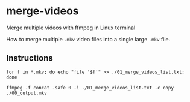 # merge-videos
Merge multiple videos with ffmpeg in Linux terminal

How to merge multiple `.mkv` video files into a single large `.mkv` file.

## Instructions

```
for f in *.mkv; do echo "file '$f'" >> ./01_merge_videos_list.txt; done
```

```
ffmpeg -f concat -safe 0 -i ./01_merge_videos_list.txt -c copy ./00_output.mkv
```

